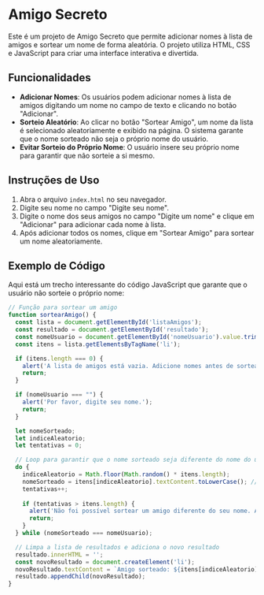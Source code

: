# Amigo Secreto

Este é um projeto de Amigo Secreto que permite adicionar nomes à lista de amigos e sortear um nome de forma aleatória. O projeto utiliza HTML, CSS e JavaScript para criar uma interface interativa e divertida.

## Funcionalidades

- **Adicionar Nomes**: Os usuários podem adicionar nomes à lista de amigos digitando um nome no campo de texto e clicando no botão "Adicionar".
- **Sorteio Aleatório**: Ao clicar no botão "Sortear Amigo", um nome da lista é selecionado aleatoriamente e exibido na página. O sistema garante que o nome sorteado não seja o próprio nome do usuário.
- **Evitar Sorteio do Próprio Nome**: O usuário insere seu próprio nome para garantir que não sorteie a si mesmo.

## Instruções de Uso

1. Abra o arquivo `index.html` no seu navegador.
2. Digite seu nome no campo "Digite seu nome".
3. Digite o nome dos seus amigos no campo "Digite um nome" e clique em "Adicionar" para adicionar cada nome à lista.
4. Após adicionar todos os nomes, clique em "Sortear Amigo" para sortear um nome aleatoriamente.

## Exemplo de Código

Aqui está um trecho interessante do código JavaScript que garante que o usuário não sorteie o próprio nome:

```javascript
// Função para sortear um amigo
function sortearAmigo() {
  const lista = document.getElementById('listaAmigos');
  const resultado = document.getElementById('resultado');
  const nomeUsuario = document.getElementById('nomeUsuario').value.trim().toLowerCase(); // Converte para minúsculas
  const itens = lista.getElementsByTagName('li');

  if (itens.length === 0) {
    alert('A lista de amigos está vazia. Adicione nomes antes de sortear.');
    return;
  }

  if (nomeUsuario === "") {
    alert('Por favor, digite seu nome.');
    return;
  }

  let nomeSorteado;
  let indiceAleatorio;
  let tentativas = 0;

  // Loop para garantir que o nome sorteado seja diferente do nome do usuário
  do {
    indiceAleatorio = Math.floor(Math.random() * itens.length);
    nomeSorteado = itens[indiceAleatorio].textContent.toLowerCase(); // Converte para minúsculas
    tentativas++;
    
    if (tentativas > itens.length) {
      alert('Não foi possível sortear um amigo diferente do seu nome. Adicione mais amigos à lista.');
      return;
    }
  } while (nomeSorteado === nomeUsuario);

  // Limpa a lista de resultados e adiciona o novo resultado
  resultado.innerHTML = '';
  const novoResultado = document.createElement('li');
  novoResultado.textContent = `Amigo sorteado: ${itens[indiceAleatorio].textContent}`; // Mantém o caso original
  resultado.appendChild(novoResultado);
}
